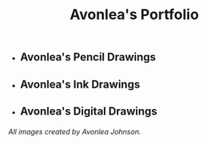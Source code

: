 <!--HERE IS THE DOCTYPE-->
<!DOCTYPE html>
<html lang="en">

  <!--HERE IS THE HEAD-->
  <head>
    <title>Avonlea</title>
  </head>

<!--HERE IS THE BODY-->
<body>
<!--HERE IS FIRST SEMANTIC ELEMENT-->
  <header>
    <!--HERE IS THE SECOND SEMANTIC ELEMENT-->
    <h1>Avonlea's Portfolio</h1>
  </header>
  <!--HERE IS THE THIRD SEMANTIC ELEMENT-->
  <main>
    <!--HERE IS THE LIST WITH 3 ITEMS-->
    <ul>
      <li><h2>Avonlea's Pencil Drawings</h2></li>
      <li><h2>Avonlea's Ink Drawings</h2></li>
      <li><h2>Avonlea's Digital Drawings</h2></li>
    </ul>
  </main>

<footer> 
  <h6>All images created by Avonlea Johnson.</h6>
</footer>
</body>

</html>
